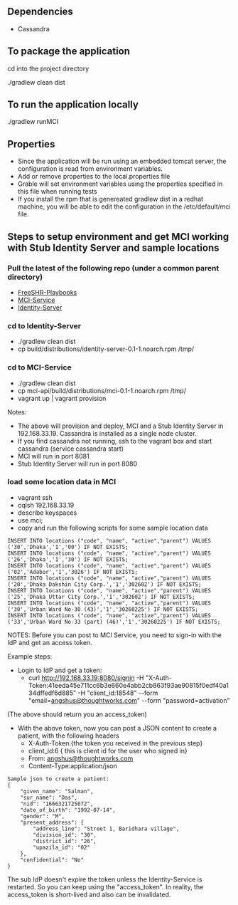 Dependencies
------------
* Cassandra

To package the application
---------------------------

cd into the project directory

./gradlew clean dist

To run the application locally
------------------------------

./gradlew runMCI

Properties
----------

* Since the application will be run using an embedded tomcat server, the configuration is read from environment variables.
* Add or remove properties to the local.properties file
* Grable will set environment variables using the properties specified in this file when running tests
* If you install the rpm that is genereated gradlew dist in a redhat machine, you will be able to edit the configuration in the
  /etc/default/mci file.

Steps to setup environment and get MCI working with Stub Identity Server and sample locations
------------------------------------------------------------------------------------------------------------------------
### Pull the latest of the following repo (under a common parent directory)
* [FreeSHR-Playbooks](https://github.com/SharedHealth/FreeSHR-Playbooks)
* [MCI-Service](https://github.com/SharedHealth/MCI-Service)
* [Identity-Server](https://github.com/SharedHealth/Identity-Server)

### cd to Identity-Server
* ./gradlew clean dist
* cp build/distributions/identity-server-0.1-1.noarch.rpm /tmp/


### cd to MCI-Service
* ./gradlew clean dist
* cp mci-api/build/distributions/mci-0.1-1.noarch.rpm /tmp/
* vagrant up | vagrant provision

Notes:
- The above will provision and deploy, MCI and a Stub Identity Server in 192.168.33.19. Cassandra is installed as a single node cluster.
- If you find cassandra not running, ssh to the vagrant box and start cassandra (service cassandra start)
- MCI will run in port 8081
- Stub Identity Server will run in port 8080

### load some location data in MCI
* vagrant ssh
* cqlsh 192.168.33.19
* describe keyspaces
* use mci;
* copy and run the following scripts for some sample location data

```
INSERT INTO locations ("code", "name", "active","parent") VALUES ('30','Dhaka','1','00') IF NOT EXISTS;
INSERT INTO locations ("code", "name", "active","parent") VALUES ('26','Dhaka','1','30') IF NOT EXISTS;
INSERT INTO locations ("code", "name", "active","parent") VALUES ('02','Adabor','1','3026') IF NOT EXISTS;
INSERT INTO locations ("code", "name", "active","parent") VALUES ('20','Dhaka Dakshin City Corp.','1','302602') IF NOT EXISTS;
INSERT INTO locations ("code", "name", "active","parent") VALUES ('25','Dhaka Uttar City Corp.','1','302602') IF NOT EXISTS;
INSERT INTO locations ("code", "name", "active","parent") VALUES ('30','Urban Ward No-30 (43)','1','30260225') IF NOT EXISTS;
INSERT INTO locations ("code", "name", "active","parent") VALUES ('33','Urban Ward No-33 (part) (46)','1','30260225') IF NOT EXISTS;
```

NOTES: Before you can post to MCI Service, you need to sign-in with the IdP and get an access token.

Example steps:
* Login to IdP and get a token:
  * curl http://192.168.33.19:8080/signin -H "X-Auth-Token:41eeda45e711cc6b3e660e4abb2cb863f93ae90815f0edf40a134dffedf6d885" -H "client_id:18548" --form "email=angshus@thoughtworks.com" --form "password=activation"

(The above should return you an access_token)

* With the above token, now you can post a JSON content to create a patient, with the following headers
  * X-Auth-Token:{the token you received in the previous step}
  * client_id:6 { this is client id for the user who signed in}
  * From: angshus@thoughtworks.com
  * Content-Type:application/json

```
Sample json to create a patient:
{
    "given_name": "Salman",
    "sur_name": "Das",
    "nid": "1666321725072",
    "date_of_birth": "1992-07-14",
    "gender": "M",
    "present_address": {
        "address_line": "Street 1, Baridhara village",
        "division_id": "30",
        "district_id": "26",
        "upazila_id": "02"
    },
    "confidential": "No"
}
```

The sub IdP doesn't expire the token unless the Identity-Service is restarted. So you can keep using the "access_token". In reality, the access_token is short-lived and also can be invalidated.


